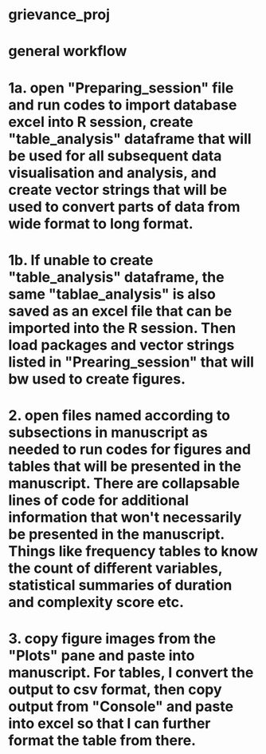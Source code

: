 # grievance_proj

# general workflow
# 1a. open "Preparing_session" file and run codes to import database excel into R session, create "table_analysis" dataframe that will be used for all subsequent data visualisation and analysis, and create vector strings that will be used to convert parts of data from wide format to long format.
# 1b. If unable to create "table_analysis" dataframe, the same "tablae_analysis" is also saved as an excel file that can be imported into the R session. Then load packages and vector strings listed in "Prearing_session" that will bw used to create figures. 
# 2. open files named according to subsections in manuscript as needed to run codes for figures and tables that will be presented in the manuscript. There are collapsable lines of code for additional information that won't necessarily be presented in the manuscript. Things like frequency tables to know the count of different variables, statistical summaries of duration and complexity score etc. 
# 3. copy figure images from the "Plots" pane and paste into manuscript. For tables, I convert the output to csv format, then copy output from "Console" and paste into excel so that I can further format the table from there.